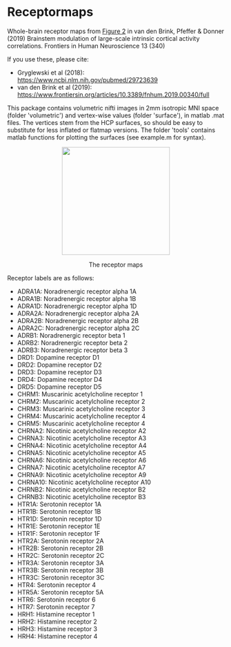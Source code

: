 # Receptormaps
 
Whole-brain receptor maps from [Figure 2](https://ruudvandenbrink.files.wordpress.com/2019/08/vandenbrink_et_al_2019_fig2.png) in van den Brink, Pfeffer & Donner (2019) Brainstem modulation of large-scale intrinsic cortical activity correlations. Frontiers in Human Neuroscience 13 (340)

If you use these, please cite:
- Gryglewski et al (2018): https://www.ncbi.nlm.nih.gov/pubmed/29723639  
- van den Brink et al (2019): https://www.frontiersin.org/articles/10.3389/fnhum.2019.00340/full

This package contains volumetric nifti images in 2mm isotropic MNI space (folder 'volumetric') and vertex-wise values (folder 'surface'), in matlab .mat files. The vertices stem from the HCP surfaces, so should be easy to substitute for less inflated or flatmap versions. The folder 'tools' contains matlab functions for plotting the surfaces (see example.m for syntax). 

<p align="center">
    <img src="https://ruudvandenbrink.files.wordpress.com/2019/08/example-2.gif" width="250"\>
</p>
<p align="center">
    The receptor maps
</p>


Receptor labels are as follows:

 - ADRA1A: Noradrenergic receptor alpha 1A 
 - ADRA1B: Noradrenergic receptor alpha 1B 
 - ADRA1D: Noradrenergic receptor alpha 1D
 - ADRA2A: Noradrenergic receptor alpha 2A 
 - ADRA2B: Noradrenergic receptor alpha 2B
 - ADRA2C: Noradrenergic receptor alpha 2C
 - ADRB1: Noradrenergic receptor beta 1
 - ADRB2: Noradrenergic receptor beta 2
 - ADRB3: Noradrenergic receptor beta 3
 - DRD1: Dopamine receptor D1   
 - DRD2: Dopamine receptor D2   
 - DRD3: Dopamine receptor D3   
 - DRD4: Dopamine receptor D4   
 - DRD5: Dopamine receptor D5   
 - CHRM1: Muscarinic acetylcholine receptor 1 
 - CHRM2: Muscarinic acetylcholine receptor 2  
 - CHRM3: Muscarinic acetylcholine receptor 3  
 - CHRM4: Muscarinic acetylcholine receptor 4  
 - CHRM5: Muscarinic acetylcholine receptor 4  
 - CHRNA2: Nicotinic acetylcholine receptor A2 
 - CHRNA3: Nicotinic acetylcholine receptor A3  
 - CHRNA4: Nicotinic acetylcholine receptor A4  
 - CHRNA5: Nicotinic acetylcholine receptor A5  
 - CHRNA6: Nicotinic acetylcholine receptor A6  
 - CHRNA7: Nicotinic acetylcholine receptor A7  
 - CHRNA9: Nicotinic acetylcholine receptor A9  
 - CHRNA10: Nicotinic acetylcholine receptor A10 
 - CHRNB2: Nicotinic acetylcholine receptor B2  
 - CHRNB3: Nicotinic acetylcholine receptor B3  
 - HTR1A: Serotonin receptor 1A
 - HTR1B: Serotonin receptor 1B  
 - HTR1D: Serotonin receptor 1D  
 - HTR1E: Serotonin receptor 1E  
 - HTR1F: Serotonin receptor 1F  
 - HTR2A: Serotonin receptor 2A  
 - HTR2B: Serotonin receptor 2B  
 - HTR2C: Serotonin receptor 2C  
 - HTR3A: Serotonin receptor 3A 
 - HTR3B: Serotonin receptor 3B  
 - HTR3C: Serotonin receptor 3C  
 - HTR4: Serotonin receptor 4   
 - HTR5A: Serotonin receptor 5A  
 - HTR6: Serotonin receptor 6   
 - HTR7: Serotonin receptor 7
 - HRH1: Histamine receptor 1 
 - HRH2: Histamine receptor 2
 - HRH3: Histamine receptor 3
 - HRH4: Histamine receptor 4